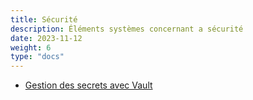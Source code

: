 ```yaml
---
title: Sécurité
description: Éléments systèmes concernant a sécurité
date: 2023-11-12
weight: 6
type: "docs"
---
```


- [Gestion des secrets avec Vault](./vault.md)
